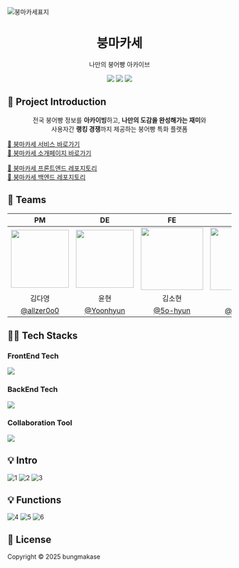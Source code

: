 
![붕마카세표지](https://github.com/user-attachments/assets/6b1e0124-e36d-48be-be38-c741619c59b4)

<h1 align="middle">붕마카세</h1>
<p align="middle">나만의 붕어빵 아카이브</p>
<p align="center">
<img src="https://img.shields.io/badge/version-0.1.0-orange.svg?cacheSeconds=2592000" />
<a href="https://www.instagram.com/boong_ma" target="_blank"><img src="https://img.shields.io/badge/-instagram-pink?style=square&logo=instagram&logoColor=white" /></a>
  <a href="https://slashpage.com/bungmakase" target="_blank"><img src="https://img.shields.io/badge/-introduction-orange?style=square&logo=slashdot&logoColor=white" /></a>
</p>

## 🍞 Project Introduction

<p align="middle">전국 붕어빵 정보를 <b>아카이빙</b>하고, <b>나만의 도감을 완성해가는 재미</b>와<br/>
사용자간 <b>랭킹 경쟁</b>까지 제공하는 붕어빵 특화 플랫폼 
</p>

<a href="https://bungmakase.vercel.app" target="_blank">🍞 붕마카세 서비스 바로가기</a> <br/>
<a href="https://slashpage.com/bungmakase" target="_blank">🍞 붕마카세 소개페이지 바로가기 </a> <br/>

<a href="https://github.com/bungmakase/bungmakase_frontend" target="_blank">🍞 붕마카세 프론트엔드 레포지토리</a> <br/>
<a href="https://github.com/bungmakase/bungmakase_backend" target="_blank">🍞 붕마카세 백엔드 레포지토리</a> <br/>

## 🏃 Teams
<div align="center">

|PM | DE | FE | FE | BE | BE |
| :---: | :---: | :---: | :---: | :---: | :---: |
|  <img style="width: 130px;" src="https://github.com/user-attachments/assets/b414cab9-9b3f-4c9d-b16a-52830fcfc49b" />  |  <img style="width: 130px;" src="https://github.com/user-attachments/assets/21006f20-3937-4908-9240-e053c0128fb1" />  |  <img style="width: 140px;" src="https://github.com/user-attachments/assets/1089bb2d-5b8c-4295-a35f-5a301b7e393c" />  |  <img style="width: 140px;" src="https://github.com/user-attachments/assets/ea136409-cf5f-4053-982b-6296662ecd52" />  | <img style="width: 140px;" src="https://github.com/user-attachments/assets/e63bda9b-4237-4fca-8e26-f2a4f58c2c37" /> | <img style="width: 130px;" src="https://github.com/user-attachments/assets/29c1886d-66a8-4955-81da-3c1a5cd6e4e3" /> |
|김다영|윤현|김소현|김성진|정도은|한승원|
|   [@allzer0o0](https://github.com/allzer0o0)   |   [@Yoonhyun]()   |   [@5o-hyun](https://github.com/5o-hyun)   |   [@muffin9](https://github.com/muffin9)   |   [@jdoeun](https://github.com/jdoeun)    |  [@InimitablePioneer](https://github.com/InimitablePioneer)     |




</div>

## 👨‍💻 Tech Stacks

<h3>FrontEnd Tech</h3>
  <a href="https://skillicons.dev">
    <img src="https://go-skill-icons.vercel.app/api/icons?i=nextjs,ts,reactquery,tailwind,shadcn,storybook,zustand,pnpm&titles=true"/>
  </a>
<h3>BackEnd Tech</h3>
  <a href="https://skillicons.dev">
    <img src="https://go-skill-icons.vercel.app/api/icons?i=java,spring,mysql,jwt,junit,aws,nginx,pnpm&titles=true"/>
  </a>
<h3>Collaboration Tool</h3>
  <a href="https://skillicons.dev">
    <img src="https://go-skill-icons.vercel.app/api/icons?i=figma,postman,github,notion,slack,discord&titles=true"/>
  </a>


## 💡 Intro
![1](https://github.com/user-attachments/assets/5e169517-9a94-46c2-8ff3-726cff51b7f9)
![2](https://github.com/user-attachments/assets/33004387-5e0c-48f0-b204-1dabbc0ea9ef)
![3](https://github.com/user-attachments/assets/d0b925d1-b68e-46f8-95dc-f7bb7ce81b2e)



## 💡 Functions
![4](https://github.com/user-attachments/assets/463c58de-b756-4e3e-814c-2394c09b8531)
![5](https://github.com/user-attachments/assets/be8a99a0-7d66-4a6b-ac9b-a4f95452543a)
![6](https://github.com/user-attachments/assets/0fa3b7c1-7f55-4625-a268-f61de669aafc)



## 💫 License
Copyright © 2025 bungmakase
